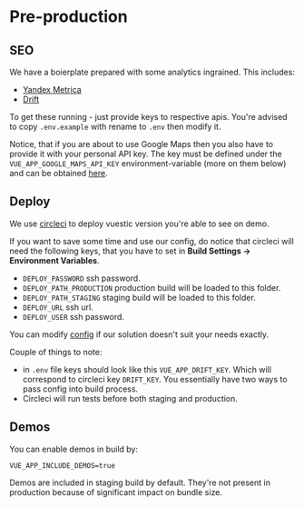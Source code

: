 # Pre-production

## SEO

We have a boierplate prepared with some analytics ingrained. This includes:

* [Yandex Metrica](https://metrica.yandex.com/about)
* [Drift](https://www.drift.com/mobile-app/)

To get these running - just provide keys to respective apis. You're advised to copy `.env.example` with rename to `.env` then modify it.

Notice, that if you are about to use Google Maps then you also have to provide it with your personal API key. The key must be defined under the `VUE_APP_GOOGLE_MAPS_API_KEY` environment-variable (more on them below) and can be obtained [here](https://developers.google.com/maps/documentation/javascript/get-api-key).

## Deploy

We use [circleci](https://circleci.com) to deploy vuestic version you're able to see on demo.

If you want to save some time and use our config, do notice that circleci will need the following keys, that you have to set in **Build Settings -> Environment Variables**.

* `DEPLOY_PASSWORD` ssh password.
* `DEPLOY_PATH_PRODUCTION` production build will be loaded to this folder.
* `DEPLOY_PATH_STAGING` staging build will be loaded to this folder.
* `DEPLOY_URL` ssh url.
* `DEPLOY_USER` ssh password.

You can modify [config](../.circleci/config.yml) if our solution doesn't suit your needs exactly.

Couple of things to note:
* in `.env` file keys should look like this `VUE_APP_DRIFT_KEY`. Which will correspond to circleci key `DRIFT_KEY`. You essentially have two ways to pass config into build process.
* Circleci will run tests before both staging and production.

## Demos

You can enable demos in build by:
```
VUE_APP_INCLUDE_DEMOS=true
```
Demos are included in staging build by default. They're not present in production because of significant impact on bundle size.
